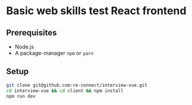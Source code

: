 # Basic web skills test React frontend

## Prerequisites

- Node.js
- A package-manager `npm` or `yarn`

## Setup

```bash
git clone git@github.com:re-connect/interview-vue.git
cd interview-vue && cd client && npm install
npm run dev
```
